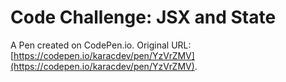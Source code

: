 # Code Challenge: JSX and State

A Pen created on CodePen.io. Original URL: [https://codepen.io/karacdev/pen/YzVrZMV](https://codepen.io/karacdev/pen/YzVrZMV).


